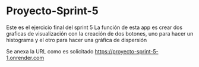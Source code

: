 # Proyecto-Sprint-5
Este es el ejercicio final del sprint 5
La función de esta app es crear dos graficas de visualización con la creación de dos botones, uno para hacer un histograma y el otro para hacer una gráfica de dispersión

Se anexa la URL como es solicitado https://proyecto-sprint-5-1.onrender.com 
